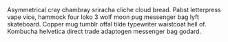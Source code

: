 Asymmetrical cray chambray sriracha cliche cloud bread. Pabst letterpress vape vice, hammock four loko 3 wolf moon pug messenger bag lyft skateboard. Copper mug tumblr offal tilde typewriter waistcoat hell of. Kombucha helvetica direct trade adaptogen messenger bag godard.
